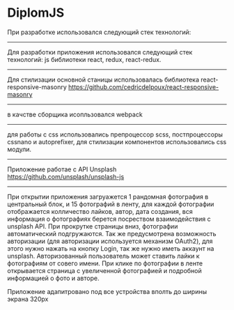 # DiplomJS

При разработке использовался следующий стек технологий: 
***
Для разработки приложения использовался следующий стек технологий: js библиотеки react, redux, react-redux. 
***
Для стилизации основной станицы использовалась библиотека react-responsive-masonry https://github.com/cedricdelpoux/react-responsive-masonry 
***
в качстве сборщика исопльзовался webpack
***
для работы с css использовались препроцессор scss, постпроцессоры cssnano и autoprefixer, для стилизации компонентов использовались css модули.
***
Приложение работае с API Unsplash https://github.com/unsplash/unsplash-js
***

При открытии приложения загруажется 1 рандомная фотография в центральный блок, и 15 фотографий в ленту, для каждой фотографии отображается колличество лайков, автор, дата создания, вся информация о фотографиях берется посреством взаимодействия с unsplash API. При прокрутке страницы вниз, фотографии автоматический подгружаются. Так же предусмотрена возможность авторизации (для авторизации используется механизм  OAuth2), для этого нужно нажать на кнопку Login, так же нужно иметь аккаунт на unsplash. Авторизованный пользователь может ставить лайки к фотографиям от совего имени. При клике по фотографии в ленте открывается страница с увеличенной фотографией и подробной информацией о фото и авторе.

Приложение адапитровано под все устройства вполть до ширины экрана 320px
